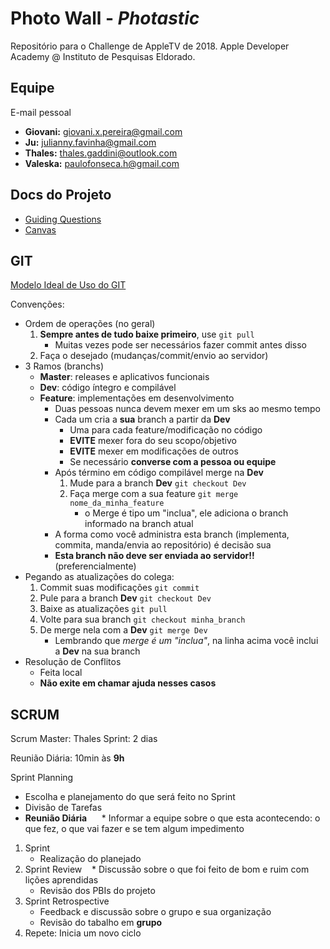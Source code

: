# **Photo Wall** - *Photastic*

Repositório para o Challenge de AppleTV de 2018.
Apple Developer Academy @ Instituto de Pesquisas Eldorado.

## Equipe
E-mail pessoal
* **Giovani:**    giovani.x.pereira@gmail.com
* **Ju:**         julianny.favinha@gmail.com
* **Thales:**     thales.gaddini@outlook.com
* **Valeska:**    paulofonseca.h@gmail.com

## Docs do Projeto
* [Guiding Questions]()
* [Canvas]()

## GIT
[Modelo Ideal de Uso do GIT](http://nvie.com/posts/a-successful-git-branching-model/)

Convenções:
* Ordem de operações (no geral)
    1. **Sempre antes de tudo baixe primeiro**, use ` git pull `
        * Muitas vezes pode ser necessários fazer commit antes disso
    2. Faça o desejado (mudanças/commit/envio ao servidor)
* 3 Ramos (branchs)
    * **Master**: releases e aplicativos funcionais
    * **Dev**: código íntegro e compilável
    * **Feature**: implementações em desenvolvimento
        * Duas pessoas nunca devem mexer em um sks ao mesmo tempo
        * Cada um cria a **sua** branch a partir da **Dev**
            * Uma para cada feature/modificação no código
            * **EVITE** mexer fora do seu scopo/objetivo
            * **EVITE** mexer em modificações de outros
            * Se necessário **converse com a pessoa ou equipe**
        * Após término em código compilável merge na **Dev**
            1. Mude para a branch **Dev** `git checkout Dev`
            2. Faça merge com a sua feature `git merge nome_da_minha_feature`
                * o Merge é tipo um "inclua", ele adiciona o branch informado na branch atual
        * A forma como você administra esta branch (implementa, commita, manda/envia ao repositório) é decisão sua
        * **Esta branch não deve ser enviada ao servidor!!** (preferencialmente)
* Pegando as atualizações do colega:
    1. Commit suas modificações `git commit`
    2. Pule para a branch **Dev** `git checkout Dev`
    3. Baixe as atualizações `git pull`
    4. Volte para sua branch `git checkout minha_branch`
    5. De merge nela com a **Dev** `git merge Dev`
        * Lembrando que *merge é um "inclua"*, na linha acima você inclui a **Dev** na sua branch
* Resolução de Conflitos
    * Feita local
    * **Não exite em chamar ajuda nesses casos**

## SCRUM
Scrum Master: Thales
Sprint: 2 dias

Reunião Diária: 10min às **9h**

Sprint Planning
  * Escolha e planejamento do que será feito no Sprint
  * Divisão de Tarefas
  * **Reunião Diária**
      * Informar a equipe sobre o que esta acontecendo: o que fez, o que vai fazer e se tem algum impedimento

1. Sprint
    * Realização do planejado
2. Sprint Review
    * Discussão sobre o que foi feito de bom e ruim com lições aprendidas
    * Revisão dos PBIs do projeto
3. Sprint Retrospective
    * Feedback e discussão sobre o grupo e sua organização
    * Revisão do tabalho em **grupo**
4. Repete: Inicia um novo ciclo
